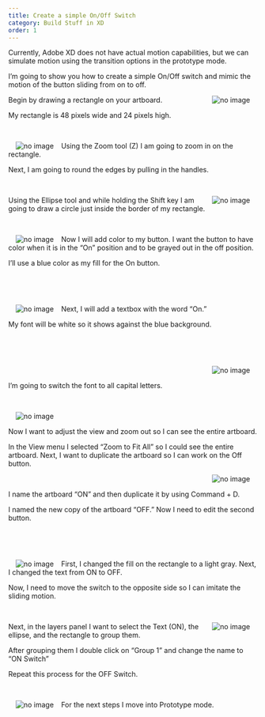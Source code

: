 ```yaml
---
title: Create a simple On/Off Switch
category: Build Stuff in XD
order: 1
---
```


Currently, Adobe XD does not have actual motion capabilities, but we can simulate motion using the transition options in the prototype mode.

I’m going to show you how to create a simple On/Off switch and mimic the motion of the button sliding from on to off.

  

 <img style="padding: 0px 15px;float:right;" src="https://iwilfried.github.io/Adobe-XD-eBook/images/XD-SwitchOnOff-01.png" alt="no image"/> Begin by drawing a rectangle on your artboard.  

My rectangle is 48 pixels wide and 24 pixels high.


&nbsp;   

 <img style="padding: 0px 15px;float:left;" src="https://iwilfried.github.io/Adobe-XD-eBook/images/XD-SwitchOnOff-02.png" alt="no image"/>Using the Zoom tool (Z) I am going to zoom in on the rectangle.

Next, I am going to round the edges by pulling in the handles.

&nbsp;   

 <img style="padding: 0px 15px;float:right;" src="https://iwilfried.github.io/Adobe-XD-eBook/images/XD-SwitchOnOff-03.png" alt="no image"/>Using the Ellipse tool and while holding the Shift key I am going to draw a circle just inside the border of my rectangle.

&nbsp;   

 <img style="padding: 0px 15px;float:left;" src="https://iwilfried.github.io/Adobe-XD-eBook/images/XD-SwitchOnOff-04.png" alt="no image"/>  

 Now I will add color to my button. I want the button to have color when it is in the “On” position and to be grayed out in the off position.

I’ll use a blue color as my fill for the On button.

&nbsp;   

&nbsp;   

 <img style="padding: 0px 15px;float:left;" src="https://iwilfried.github.io/Adobe-XD-eBook/images/XD-SwitchOnOff-05.png" alt="no image"/>  

 Next, I will add a textbox with the word “On.”

My font will be white so it shows against the blue background.

&nbsp;   

&nbsp;   

<img style="padding: 0px 15px;float:right;" src="https://iwilfried.github.io/Adobe-XD-eBook/images/XD-SwitchOnOff-06.png" alt="no image"/>  

&nbsp;   

I’m going to switch the font to all capital letters.  

&nbsp;   

<img style="padding: 0px 15px;float:left;" src="https://iwilfried.github.io/Adobe-XD-eBook/images/XD-SwitchOnOff-07.png" alt="no image"/>  

&nbsp;   

Now I want to adjust the view and zoom out so I can see the entire artboard.

In the View menu I selected “Zoom to Fit All” so I could see the entire artboard. Next, I want to duplicate the artboard so I can work on the Off button.  

<img style="padding: 0px 15px;float:right;" src="https://iwilfried.github.io/Adobe-XD-eBook/images/XD-SwitchOnOff-08.png" alt="no image"/>

&nbsp;   

I name the artboard “ON” and then duplicate it by using  Command + D. 

I named the new copy of the artboard “OFF.” Now I need to edit the second button. 

&nbsp;   

&nbsp;   

<img style="padding: 0px 15px;float:left;" src="https://iwilfried.github.io/Adobe-XD-eBook/images/XD-SwitchOnOff-09.png" alt="no image"/>  

First, I changed the fill on the rectangle to a light gray.
Next, I changed the text from ON to OFF.
 
Now, I need to move the switch to the opposite side so I can imitate the sliding motion.

&nbsp;   

<img style="padding: 0px 15px;float:right;" src="https://iwilfried.github.io/Adobe-XD-eBook/images/XD-SwitchOnOff-10.png" alt="no image"/>Next, in the layers panel I want to select the Text (ON), the ellipse, and the rectangle to group them.
 
After grouping them I double click on “Group 1” and change the name to “ON Switch”
 
Repeat this process for the OFF Switch.

&nbsp;   

<img style="padding: 0px 15px;float:left;" src="https://iwilfried.github.io/Adobe-XD-eBook/images/XD-SwitchOnOff-11.png" alt="no image"/>For the next steps I move into Prototype mode.

&nbsp;   

&nbsp;   

&nbsp;   

&nbsp;   
